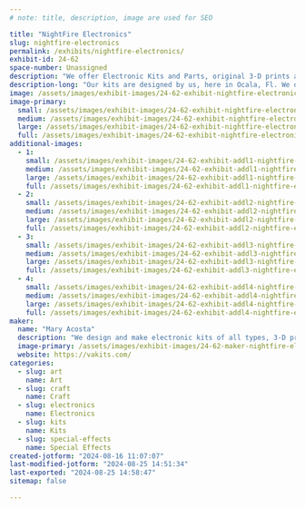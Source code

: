 ```yaml
---
# note: title, description, image are used for SEO

title: "NightFire Electronics"
slug: nightfire-electronics
permalink: /exhibits/nightfire-electronics/
exhibit-id: 24-62
space-number: Unassigned
description: "We offer Electronic Kits and Parts, original 3-D prints and epoxy resin crafts. "
description-long: "Our kits are designed by us, here in Ocala, Fl. We offer all kinds from original LED projects to Arduino projects to Audio Amplifiers to power supplies to fun kits, even ghost detectors. Our 3-D prints are unique and awesome. Our epoxy resin product are specially made with Electronic SMT parts which is our specialty. We integrate Electronic parts into our 3-D designs and into our Epoxy Resin projects to create interesting designs. We provide the parts so you can do it, too."
image: /assets/images/exhibit-images/24-62-exhibit-nightfire-electronics-20150918-095201-large.jpg
image-primary: 
  small: /assets/images/exhibit-images/24-62-exhibit-nightfire-electronics-20150918-095201-small.jpg
  medium: /assets/images/exhibit-images/24-62-exhibit-nightfire-electronics-20150918-095201-medium.jpg
  large: /assets/images/exhibit-images/24-62-exhibit-nightfire-electronics-20150918-095201-large.jpg
  full: /assets/images/exhibit-images/24-62-exhibit-nightfire-electronics-20150918-095201-full.jpg
additional-images: 
  - 1:
    small: /assets/images/exhibit-images/24-62-exhibit-addl1-nightfire-electronics-20150918-095148-small.jpg
    medium: /assets/images/exhibit-images/24-62-exhibit-addl1-nightfire-electronics-20150918-095148-medium.jpg
    large: /assets/images/exhibit-images/24-62-exhibit-addl1-nightfire-electronics-20150918-095148-large.jpg
    full: /assets/images/exhibit-images/24-62-exhibit-addl1-nightfire-electronics-20150918-095148-full.jpg
  - 2:
    small: /assets/images/exhibit-images/24-62-exhibit-addl2-nightfire-electronics-gd-3-small.JPG
    medium: /assets/images/exhibit-images/24-62-exhibit-addl2-nightfire-electronics-gd-3-medium.JPG
    large: /assets/images/exhibit-images/24-62-exhibit-addl2-nightfire-electronics-gd-3-large.JPG
    full: /assets/images/exhibit-images/24-62-exhibit-addl2-nightfire-electronics-gd-3-full.JPG
  - 3:
    small: /assets/images/exhibit-images/24-62-exhibit-addl3-nightfire-electronics-sam-0832-b-small.jpg
    medium: /assets/images/exhibit-images/24-62-exhibit-addl3-nightfire-electronics-sam-0832-b-medium.jpg
    large: /assets/images/exhibit-images/24-62-exhibit-addl3-nightfire-electronics-sam-0832-b-large.jpg
    full: /assets/images/exhibit-images/24-62-exhibit-addl3-nightfire-electronics-sam-0832-b-full.jpg
  - 4:
    small: /assets/images/exhibit-images/24-62-exhibit-addl4-nightfire-electronics-sam-0841-b-small.jpg
    medium: /assets/images/exhibit-images/24-62-exhibit-addl4-nightfire-electronics-sam-0841-b-medium.jpg
    large: /assets/images/exhibit-images/24-62-exhibit-addl4-nightfire-electronics-sam-0841-b-large.jpg
    full: /assets/images/exhibit-images/24-62-exhibit-addl4-nightfire-electronics-sam-0841-b-full.jpg
maker: 
  name: "Mary Acosta"
  description: "We design and make electronic kits of all types, 3-D printer designs, plus we make epoxy resin products. We have exhibit here for years and are excited to do so again."
  image-primary: /assets/images/exhibit-images/24-62-maker-nightfire-electronics-1377-medium.JPG
  website: https://vakits.com/
categories: 
  - slug: art
    name: Art
  - slug: craft
    name: Craft
  - slug: electronics
    name: Electronics
  - slug: kits
    name: Kits
  - slug: special-effects
    name: Special Effects
created-jotform: "2024-08-16 11:07:07"
last-modified-jotform: "2024-08-25 14:51:34"
last-exported: "2024-08-25 14:58:47"
sitemap: false

---
```

